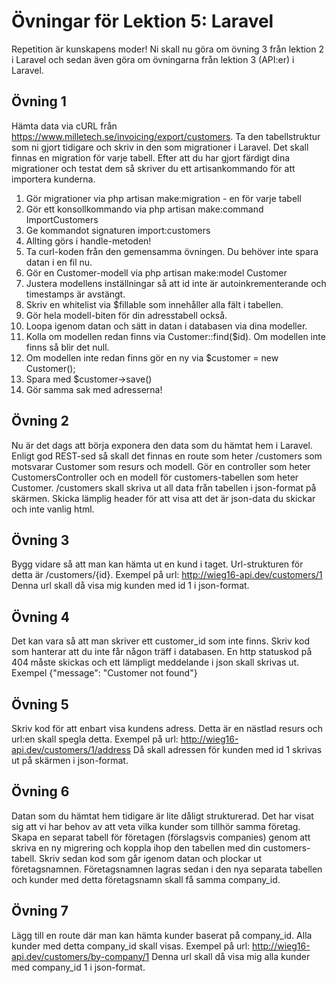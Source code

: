 # Övningar för Lektion 5: Laravel
Repetition är kunskapens moder!
Ni skall nu göra om övning 3 från lektion 2 i Laravel och sedan även göra om övningarna från lektion 3 (API:er) i Laravel.
## Övning 1
Hämta data via cURL från https://www.milletech.se/invoicing/export/customers.
Ta den tabellstruktur som ni gjort tidigare och skriv in den som migrationer i Laravel.
Det skall finnas en migration för varje tabell.
Efter att du har gjort färdigt dina migrationer och testat dem så skriver du ett artisankommando för att importera kunderna.

1. Gör migrationer via php artisan make:migration - en för varje tabell
2. Gör ett konsollkommando via  php artisan make:command ImportCustomers
3. Ge kommandot signaturen import:customers
4. Allting görs i handle-metoden!
5. Ta curl-koden från den gemensamma övningen. Du behöver inte spara datan i en fil nu.
6. Gör en Customer-modell via php artisan make:model Customer
7. Justera modellens inställningar så att id inte är autoinkrementerande och timestamps är avstängt.
8. Skriv en whitelist via $fillable som innehåller alla fält i tabellen.
9. Gör hela modell-biten för din adresstabell också.
10. Loopa igenom datan och sätt in datan i databasen via dina modeller.
11. Kolla om modellen redan finns via Customer::find($id). Om modellen inte finns så blir det null.
12. Om modellen inte redan finns gör en ny via $customer = new Customer();
13. Spara med $customer->save()
14. Gör samma sak med adresserna!

## Övning 2
Nu är det dags att börja exponera den data som du hämtat hem i Laravel.
Enligt god REST-sed så skall det finnas en route som heter /customers som motsvarar Customer som resurs och modell.
Gör en controller som heter CustomersController och en modell för customers-tabellen som heter Customer.
/customers skall skriva ut all data från tabellen i json-format på skärmen.
Skicka lämplig header för att visa att det är json-data du skickar och inte vanlig html.
## Övning 3
Bygg vidare så att man kan hämta ut en kund i taget.
Url-strukturen för detta är /customers/{id}.
Exempel på url: http://wieg16-api.dev/customers/1
Denna url skall då visa mig kunden med id 1 i json-format.
## Övning 4
Det kan vara så att man skriver ett customer_id som inte finns.
Skriv kod som hanterar att du inte får någon träff i databasen.
En http statuskod på 404 måste skickas och ett lämpligt meddelande i json skall skrivas ut.
Exempel {"message": "Customer not found"}
## Övning 5
Skriv kod för att enbart visa kundens adress.
Detta är en nästlad resurs och url:en skall spegla detta.
Exempel på url: http://wieg16-api.dev/customers/1/address
Då skall adressen för kunden med id 1 skrivas ut på skärmen i json-format.
## Övning 6
Datan som du hämtat hem tidigare är lite dåligt strukturerad. Det har visat sig att vi har behov av att veta vilka kunder som tillhör samma företag.
Skapa en separat tabell för företagen (förslagsvis companies) genom att skriva en ny migrering och koppla ihop den tabellen med din customers-tabell.
Skriv sedan kod som går igenom datan och plockar ut företagsnamnen.
Företagsnamnen lagras sedan i den nya separata tabellen och kunder med detta företagsnamn skall få samma company_id.
## Övning 7
Lägg till en route där man kan hämta kunder baserat på company_id.
Alla kunder med detta company_id skall visas.
Exempel på url: http://wieg16-api.dev/customers/by-company/1
Denna url skall då visa mig alla kunder med company_id 1 i json-format.